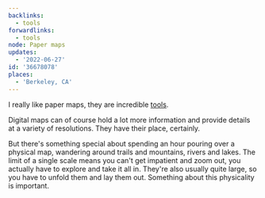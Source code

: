 ```yaml
---
backlinks:
  - tools
forwardlinks:
  - tools
node: Paper maps
updates:
  - '2022-06-27'
id: '36678078'
places:
  - 'Berkeley, CA'
---
```

I really like paper maps, they are incredible [tools](tools.md). 

Digital maps can of course hold a lot more information and provide details at a variety of resolutions. They have their place, certainly. 

But there's something special about spending an hour pouring over  a physical map, wandering around trails and mountains, rivers and lakes. The limit of a single scale means you can't get impatient and zoom out, you actually have to explore and take it all in. They're also usually quite large, so you have to unfold them and lay them out. Something about this physicality is important. 
